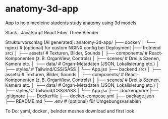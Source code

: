 # anatomy-3d-app
App to help medicine students study anatomy using 3d models


Stack : JavaScript React Fiber Three Blender

Strukturvorschlag (AI generated):
anatomy-3d-app/
├── docker/
│   └── nginx/                 # (optional) für custom NGINX config bei Deployment
├── frotnend
    src/
    │   ├── assets/                # Texturen, Bilder, Sounds
    │   ├── components/            # React-Komponenten (z. B. OrganView, Controls)
    │   ├── scenes/                # Drei.js Szenen, Kamera etc.
    │   ├── data/                  # Organ-Metadaten (JSON, Lokalisierung etc.)
    │   ├── styles/                # Tailwind/CSS/SASS
    │   └── App.jsx 
├── backend
        src/
    │   ├── assets/                # Texturen, Bilder, Sounds
    │   ├── components/            # React-Komponenten (z. B. OrganView, Controls)
    │   ├── scenes/                # Drei.js Szenen, Kamera etc.
    │   ├── data/                  # Organ-Metadaten (JSON, Lokalisierung etc.)
    │   ├── styles/                # Tailwind/CSS/SASS
    │   └── App.jsx 
├── .dockerignore
├── .gitignore
├── Dockerfile
├── docker-compose.yml
├── package.json
├── README.md
└── .env                      # (optional) für Umgebungsvariablen


To Do: yaml, docker , belnder meshes download and first look
